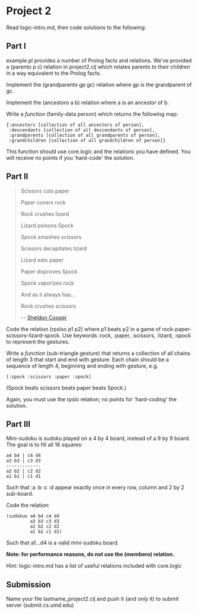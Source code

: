 Project 2
=========

Read logic-intro.md, then code solutions to the following:

Part I
------

example.pl provides a number of Prolog facts and relations. We've provided a (parento p c) relation in project2.clj which relates parents to their children in a way equivalent to the Prolog facts.

Implement the (grandparento gp gc) relation where gp is the grandparent of gc.

Implement the (ancestoro a b) relation where a is an ancestor of b.

Write a *function* (family-data person) which returns the following map:

    {:ancestors [collection of all ancestors of person],
     :descendants [collection of all descendants of person],
     :grandparents [collection of all grandparents of person],
     :grandchildren [collection of all grandchildren of person]}

This function should use core.logic and the relations you have defined. You will receive no points if you 'hard-code' the solution.

Part II
-------

> Scissors cuts paper
>
> Paper covers rock
>
> Rock crushes lizard
>
> Lizard poisons Spock
>
> Spock smashes scissors
>
> Scissors decapitates lizard
>
> Lizard eats paper
>
> Paper disproves Spock
>
> Spock vaporizes rock
>
> And as it always has...
>
> Rock crushes scissors
> 
> -- [Sheldon Cooper](https://www.youtube.com/watch?v=cSLeBKT7-sM)

Code the relation (rpslso p1 p2) where p1 beats p2 in a game of rock-paper-scissors-lizard-spock. Use keywords :rock, :paper, :scissors, :lizard, :spock to represent the gestures.

Write a *function* (sub-triangle gesture) that returns a collection of all chains of length 3 that start and end with gesture. Each chain should be a sequence of length 4, beginning and ending with gesture, e.g.

    [:spock :scissors :paper :spock]
    
(Spock beats scissors beats paper beats Spock.)

Again, you must use the rpslo relation; no points for 'hard-coding' the solution.

Part III
--------

Mini-sudoku is sudoku played on a 4 by 4 board, instead of a 9 by 9 board. The goal is to fill all 16 squares:

    a4 b4 | c4 d4
    a3 b3 | c3 d3
    -------------
    a2 b2 | c2 d2
    a1 b1 | c1 d1

Such that :a :b :c :d appear exactly once in every row, column and 2 by 2 sub-board.

Code the relation:

    (sudokuo a4 b4 c4 d4
             a3 b3 c3 d3
             a2 b2 c2 d2
             a1 b1 c1 d1)
              
Such that a1...d4 is a valid mini-sudoku board.

**Note: for performance reasons, do not use the (membero) relation.**

Hint: logic-intro.md has a list of useful relations included with core.logic

Submission
----------

Name your file lastname\_project2.clj and push it (and *only* it) to submit server (submit.cs.umd.edu)